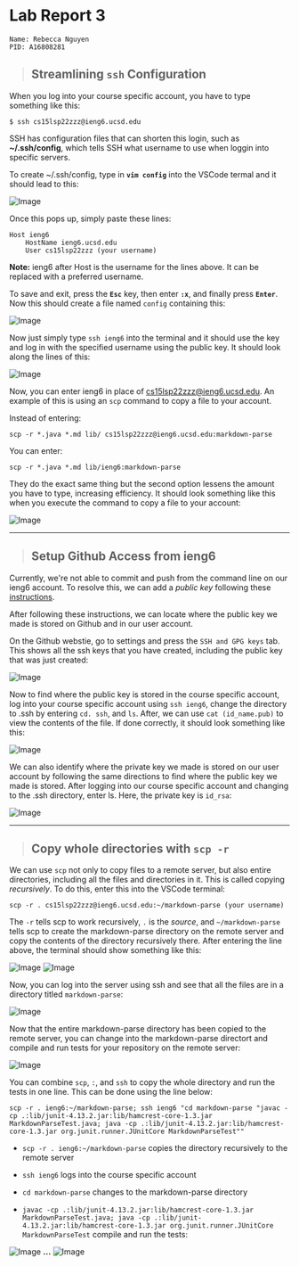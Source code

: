 
# Lab Report 3
```
Name: Rebecca Nguyen
PID: A16808281
```

> ## Streamlining `ssh` Configuration

When you log into your course specific account, you have to type something like this:

`$ ssh cs15lsp22zzz@ieng6.ucsd.edu`

SSH has configuration files that can shorten this login, such as **~/.ssh/config**, which tells SSH what username to use when loggin into specific servers. 

To create ~/.ssh/config, type in **`vim config`** into the VSCode termal and it should lead to this:

![Image](vim_config.png)

Once this pops up, simply paste these lines:

```
Host ieng6
    HostName ieng6.ucsd.edu
    User cs15lsp22zzz (your username)
```

**Note:** ieng6 after Host is the username for the lines above. It can be replaced with a preferred username.

To save and exit, press the **`Esc`** key, then enter **`:x`**, and finally press **`Enter`**. Now this should create a file named `config` containing this: 

![Image](config.png)

Now just simply type `ssh ieng6` into the terminal and it should use the key and log in with the specified username using the public key. It should look along the lines of this:

![Image](shortcut_login.png)

Now, you can enter ieng6 in place of cs15lsp22zzz@ieng6.ucsd.edu. An example of this is using an `scp` command to copy a file to your account. 

Instead of entering: 

```
scp -r *.java *.md lib/ cs15lsp22zzz@ieng6.ucsd.edu:markdown-parse
```

You can enter:

```
scp -r *.java *.md lib/ieng6:markdown-parse        
```

They do the exact same thing but the second option lessens the amount you have to type, increasing efficiency. It should look something like this when you execute the command to copy a file to your account: 

![Image](copy_markdown-parse.png)

---
> ## Setup Github Access from ieng6

Currently, we're not able to commit and push from the command line on our ieng6 account. To resolve this, we can add a *public key* following these [instructions](https://docs.github.com/en/authentication/connecting-to-github-with-ssh/adding-a-new-ssh-key-to-your-github-account).

After following these instructions, we can locate where the public key we made is stored on Github and in our user account. 

On the Github webstie, go to settings and press the `SSH and GPG keys` tab. This shows all the ssh keys that you have created, including the public key that was just created:

![Image](github_ssh_keys.png)

Now to find where the public key is stored in the course specific account, log into your course specific account using `ssh ieng6`, change the directory to .ssh by entering `cd. ssh`, and `ls`. After, we can use `cat (id_name.pub)` to view the contents of the file. If done correctly, it should look something like this:

![Image](public_key.png)

We can also identify where the private key we made is stored on our user account by following the same directions to find where the public key we made is stored. After logging into our course specific account and changing to the .ssh directory, enter ls. Here, the private key is `id_rsa`:

![Image](private_key.png)

---
> ## Copy whole directories with `scp -r`

We can use `scp` not only to copy files to a remote server, but also entire directories, including all the files and directories in it. This is called copying *recursively*. To do this, enter this into the VSCode terminal:

```
scp -r . cs15lsp22zzz@ieng6.ucsd.edu:~/markdown-parse (your username)
```

The `-r` tells scp to work recursively, `.` is the *source*, and `~/markdown-parse` tells scp to create the markdown-parse directory on the remote server and copy the contents of the directory recursively there. After entering the line above, the terminal should show something like this:

![Image](pt1.png) ![Image](pt2.png)

Now, you can log into the server using ssh and see that all the files are in a directory titled `markdown-parse`:

![Image](directory_copied.png)

Now that the entire markdown-parse directory has been copied to the remote server, you can change into the markdown-parse directort and compile and run tests for your repository on the remote server:

![Image](tests.png)

You can combine `scp`, `:`, and `ssh` to copy the whole directory and run the tests in one line. This can be done using the line below: 

```
scp -r . ieng6:~/markdown-parse; ssh ieng6 "cd markdown-parse "javac -cp .:lib/junit-4.13.2.jar:lib/hamcrest-core-1.3.jar MarkdownParseTest.java; java -cp .:lib/junit-4.13.2.jar:lib/hamcrest-core-1.3.jar org.junit.runner.JUnitCore MarkdownParseTest""
```
* `scp -r . ieng6:~/markdown-parse` copies the directory recursively to the remote server 

* `ssh ieng6` logs into the course specific account

* `cd markdown-parse` changes to the markdown-parse directory

* `javac -cp .:lib/junit-4.13.2.jar:lib/hamcrest-core-1.3.jar MarkdownParseTest.java; java -cp .:lib/junit-4.13.2.jar:lib/hamcrest-core-1.3.jar org.junit.runner.JUnitCore MarkdownParseTest` compile and run the tests:

![Image](first_combo.png)
**...** 
![Image](second_combo.png)